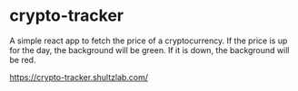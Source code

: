 # crypto-tracker

A simple react app to fetch the price of a cryptocurrency. If the price is up for the day, the background will be green. If it is down, the background will be red.

https://crypto-tracker.shultzlab.com/
